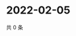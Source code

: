 # 2022-02-05

共 0 条

<!-- BEGIN WEIBO -->
<!-- 最后更新时间 Sat Feb 05 2022 23:09:18 GMT+0800 (China Standard Time) -->

<!-- END WEIBO -->
